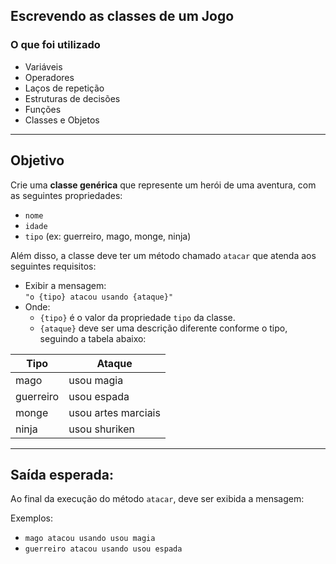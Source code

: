 ## Escrevendo as classes de um Jogo


### O que foi utilizado

- Variáveis  
- Operadores  
- Laços de repetição  
- Estruturas de decisões  
- Funções  
- Classes e Objetos  

---

## Objetivo

Crie uma **classe genérica** que represente um herói de uma aventura, com as seguintes propriedades:

- `nome`  
- `idade`  
- `tipo` (ex: guerreiro, mago, monge, ninja)  

Além disso, a classe deve ter um método chamado `atacar` que atenda aos seguintes requisitos:

- Exibir a mensagem:  
  `"o {tipo} atacou usando {ataque}"`  
- Onde:  
  - `{tipo}` é o valor da propriedade `tipo` da classe.  
  - `{ataque}` deve ser uma descrição diferente conforme o tipo, seguindo a tabela abaixo:

| Tipo       | Ataque                 |
|------------|------------------------|
| mago       | usou magia             |
| guerreiro  | usou espada            |
| monge      | usou artes marciais    |
| ninja      | usou shuriken          |

---

## Saída esperada:

Ao final da execução do método `atacar`, deve ser exibida a mensagem:


Exemplos:  
- `mago atacou usando usou magia`  
- `guerreiro atacou usando usou espada`  

